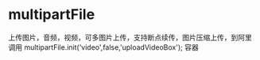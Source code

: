 # multipartFile
上传图片，音频，视频，可多图片上传，支持断点续传，图片压缩上传，到阿里
调用
multipartFile.init('video',false,'uploadVideoBox');
容器
<div id="uploadAudioBox"></div>
